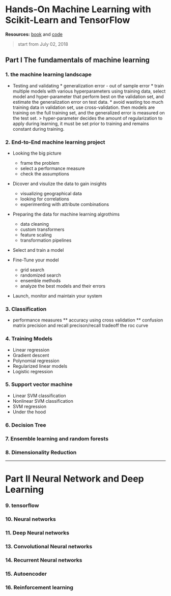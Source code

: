 # Hands-On Machine Learning with Scikit-Learn and TensorFlow
**Resources:** [book](https://www.amazon.com/Hands-Machine-Learning-Scikit-Learn-TensorFlow/dp/1491962291) and [code](https://github.com/ageron/handson-ml)
> start from July 02, 2018

## Part I The fundamentals of machine learning

### 1. the machine learning landscape
   * Testing and validating
    * generalization error - out of sample error
    * train multiple models with various hyperparameters using training data, select model and hyper-parameter that perform best on the validation set, and estimate the generalization error on test data.
    * avoid wasting too much training data in validation set, use cross-validation. then models are training on the full training set, and the generalized error is measured on the test set.
    > hyper-parameter decides the amount of regularization to apply during learning, it must be set prior to training and remains constant during training.


### 2. End-to-End machine learning project
   * Looking the big picture
      * frame the problem
      * select a performance measure
      * check the assumptions
   
   * Dicover and visulize the data to gain insights
     * visualizing geographical data
     * looking for correlations
     * experimenting with attribute combinations
     
   * Preparing the data for machine learning algrothims
     * data cleaning
     * custom transformers
     * feature scaling
     * transformation pipelines
   
  * Select and train a model
   
  * Fine-Tune your model
      * grid search
      * randomized search
      * ensemble methods
      * analyze the best models and their errors
 
 * Launch, monitor and maintain your system
     

### 3. Classification
   * performance measures
      ** accuracy using cross validation
      ** confusion matrix
     precision and recall
     precison/recall tradeoff
     the roc curve
     
### 4. Training Models 
   * Linear regression
   * Gradient descent
   * Polynomial regression
   * Regularized linear models
   * Logistic regression
 
### 5. Support vector machine
   * Linear SVM classification
   * Nonlinear SVM classification
   * SVM regression
   * Under the hood
   
### 6. Decision Tree
   
### 7. Ensemble learning and random forests

### 8. Dimensionality Reduction

----
# Part II Neural Network and Deep Learning
### 9. tensorflow
### 10. Neural networks
### 11. Deep Neural networks
### 13. Convolutional Neural networks
### 14. Recurrent Neural networks
### 15. Autoencoder
### 16. Reinforcement learning
